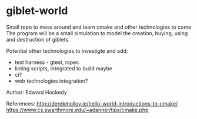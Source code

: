 # giblet-world 

Small repo to mess around and learn cmake and other technologies to come
The program will be a small simulation to model the creation, buying, using and destruction of giblets.

Potential other technologies to investigte and add:
* test harness - gtest, rspec
* linting scripts, integrated to build maybe
* ci?
* web technologies integration?

Author: Edward Hockedy

References:
http://derekmolloy.ie/hello-world-introductions-to-cmake/
https://www.cs.swarthmore.edu/~adanner/tips/cmake.php
